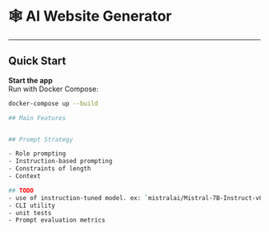 # 🕸️ AI Website Generator

---

## Quick Start 


 **Start the app**  
   Run with Docker Compose:

   ```bash
   docker-compose up --build

## Main Features


## Prompt Strategy

- Role prompting
- Instruction-based prompting
- Constraints of length
- Context 

## TODO
- use of instruction-tuned model. ex: `mistralai/Mistral-7B-Instruct-v0.2`
- CLI utility 
- unit tests
- Prompt evaluation metrics